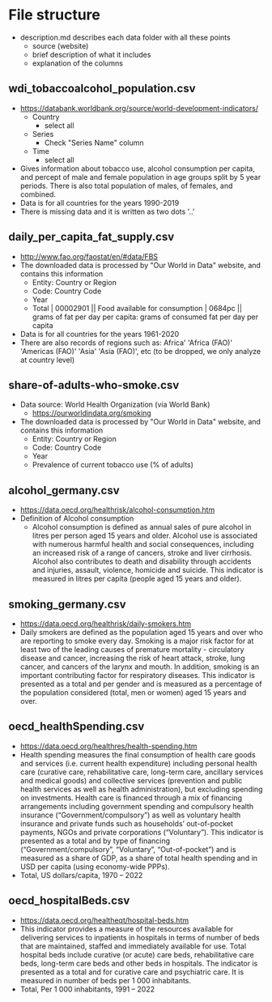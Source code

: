 # File structure
- description.md describes each data folder with all these points
  - source (website)
  - brief description of what it includes
  - explanation of the columns
  
## wdi_tobaccoalcohol_population.csv
- https://databank.worldbank.org/source/world-development-indicators/
  - Country
    - select all
  - Series
    - Check "Series Name" column
  - Time
    - select all
- Gives information about tobacco use, alcohol consumption per capita, and percept of male and female population in age groups split by 5 year periods. There is also total population of males, of females, and combined.
- Data is for all countries for the years 1990-2019
- There is missing data and it is written as two dots '..'

## daily_per_capita_fat_supply.csv
- http://www.fao.org/faostat/en/#data/FBS
- The downloaded data is processed by "Our World in Data" website, and contains this information
  - Entity: Country or Region
  - Code: Country Code
  - Year
  - Total | 00002901 || Food available for consumption | 0684pc || grams of fat per day per capita: grams of consumed fat per day per capita
- Data is for all countries for the years 1961-2020
- There are also records of regions such as: Africa' 'Africa (FAO)' 'Americas (FAO)' 'Asia' 'Asia (FAO)', etc (to be dropped, we only analyze at country level)

## share-of-adults-who-smoke.csv
- Data source: World Health Organization (via World Bank)
  - https://ourworldindata.org/smoking
- The downloaded data is processed by "Our World in Data" website, and contains this information
  - Entity: Country or Region
  - Code: Country Code
  - Year
  - Prevalence of current tobacco use (% of adults)

## alcohol_germany.csv
- https://data.oecd.org/healthrisk/alcohol-consumption.htm
- Definition of Alcohol consumption
  - Alcohol consumption is defined as annual sales of pure alcohol in litres per person aged 15 years and older. Alcohol use is associated with numerous harmful health and social consequences, including an increased risk of a range of cancers, stroke and liver cirrhosis. Alcohol also contributes to death and disability through accidents and injuries, assault, violence, homicide and suicide. This indicator is measured in litres per capita (people aged 15 years and older).

## smoking_germany.csv
- https://data.oecd.org/healthrisk/daily-smokers.htm
- Daily smokers are defined as the population aged 15 years and over who are reporting to smoke every day. Smoking is a major risk factor for at least two of the leading causes of premature mortality - circulatory disease and cancer, increasing the risk of heart attack, stroke, lung cancer, and cancers of the larynx and mouth. In addition, smoking is an important contributing factor for respiratory diseases. This indicator is presented as a total and per gender and is measured as a percentage of the population considered (total, men or women) aged 15 years and over.

## oecd_healthSpending.csv
- https://data.oecd.org/healthres/health-spending.htm
- Health spending measures the final consumption of health care goods and services (i.e. current health expenditure) including personal health care (curative care, rehabilitative care, long-term care, ancillary services and medical goods) and collective services (prevention and public health services as well as health administration), but excluding spending on investments. Health care is financed through a mix of financing arrangements including government spending and compulsory health insurance (“Government/compulsory”) as well as voluntary health insurance and private funds such as households’ out-of-pocket payments, NGOs and private corporations (“Voluntary”). This indicator is presented as a total and by type of financing (“Government/compulsory”, “Voluntary”, “Out-of-pocket”) and is measured as a share of GDP, as a share of total health spending and in USD per capita (using economy-wide PPPs).
- Total, US dollars/capita, 1970 – 2022

## oecd_hospitalBeds.csv
- https://data.oecd.org/healtheqt/hospital-beds.htm
- This indicator provides a measure of the resources available for delivering services to inpatients in hospitals in terms of number of beds that are maintained, staffed and immediately available for use. Total hospital beds include curative (or acute) care beds, rehabilitative care beds, long-term care beds and other beds in hospitals. The indicator is presented as a total and for curative care and psychiatric care. It is measured in number of beds per 1 000 inhabitants.
- Total, Per 1 000 inhabitants, 1991 – 2022